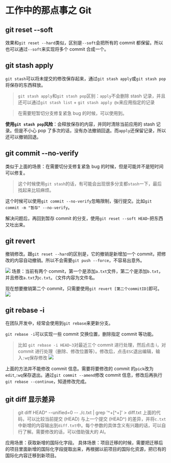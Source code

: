 # 工作中的那点事之 Git

## git reset --soft

效果和`git reset --hard`类似，区别是`--soft`会把所有的 commit 都保留。所以也可以通过`--soft`来实现将多个 commit 合成一个。

## git stash apply

`git stash`可以将未提交的修改保存起来，通过`git stash apply`或`git stash pop`将保存的东西释放。

> `git stash apply`和`git stash pop`区别：`apply`不会删除 stash 记录，并且还可以通过`git stash list` + `git stash apply @x`来应用指定的记录

> 在需要短暂切分支修复紧急 bug 的时候，可以使用到。

**使用`git stash pop`风险**：会释放保存的内容，并同时清除当前应用的 stash 记录。但是不小心 pop 了多次的话，没有办法撤销回退。而`apply`还保留记录，所以还可以撤销回退。

## git commit --no-verify

类似于上面的场景：在需要切分支修复紧急 bug 的时候，但是可能并不是短时间可以修复。

> 这个时候使用`git stash`的话，有可能会出现很多分支都`stash`一下，最后找起来比较麻烦。

这个时候可以使用`git commit --no-verify`忽略限制，强行提交。比如`git commit -m "暂存" --no-verify`。

解决问题后，再回到暂存 commit 的分支，使用`git reset --soft HEAD~`把东西又吐出来。

## git revert

撤销修改。跟`git reset --hard`的区别是，它的撤销是新增加一个 commit，把修改的内容自动撤销。所以不会需要`git push --force`，不容易出意外。

![](https://www.clzczh.top/CLZ_img/images/202503262236591.png)
场景：当前有两个 commit，第一个是添加`a.txt`文件，第二个是添加`b.txt`，并且修改`a.txt`为`c.txt`。（文件内容为文件名。

现在想要撤销第二个 commit，只需要使用`git revert [第二个commitID]`即可。
![](https://www.clzczh.top/CLZ_img/images/202503262239846.png)

## git rebase -i

在团队开发中，经常会使用到`git rebase`来更新分支。

`git rebase -i`可以实现一些 commit 交换位置，删除指定 commit 等功能。

> 比如 `git rebase -i HEAD~3`对最近三个 commit 进行处理，然后点击 i，对 commit 进行处理（删除、修改位置等）。修改后，点击`ESC`退出编辑，输入`:wq`保存修改
> ![](https://www.clzczh.top/CLZ_img/images/20250311213851.png)

上面的方法并不能修改 commit 信息。需要将要修改的 commit 的`pick`改为`edit`,`:wq`保存退出。通过`git commit --amend`修改 commit 信息，修改后再执行`git rebase --continue`，知道修改完成。

## git diff 显示差异

> git diff HEAD^ --unified=0 -- ./c.txt | grep '^+[^+]' > diff.txt
> 上面的代码，可以比较当前提交 (HEAD) 与上一个提交 (HEAD^) 的差异，并将`c.txt`中新增的内容输出到`diff.txt`中。每个参数的具体含义有兴趣的话，可以自行了解。需要修改的话，可以借助强大的 AI。

应用场景：获取新增的国际化字段。
具体场景：项目迁移的时候，需要把迁移后的项目里面新增的国际化字段提取出来，再根据以前项目的国际化资源，把已有的国际化内容迁移到新项目。
